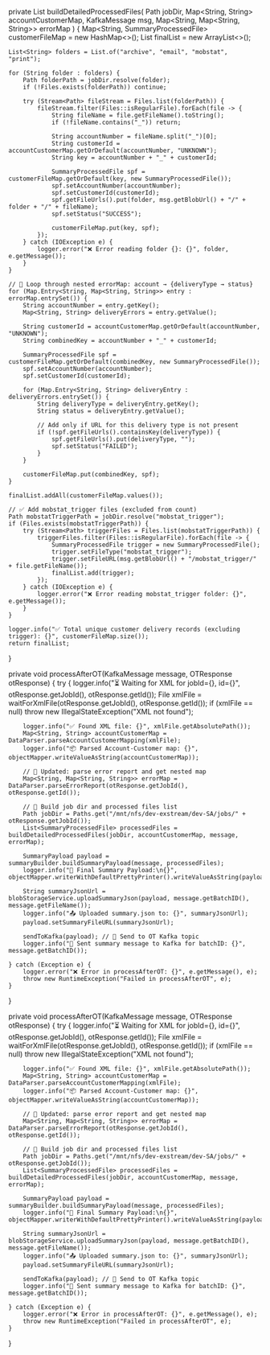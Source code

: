 private List<SummaryProcessedFile> buildDetailedProcessedFiles(
        Path jobDir,
        Map<String, String> accountCustomerMap,
        KafkaMessage msg,
        Map<String, Map<String, String>> errorMap
) {
    Map<String, SummaryProcessedFile> customerFileMap = new HashMap<>();
    List<SummaryProcessedFile> finalList = new ArrayList<>();

    List<String> folders = List.of("archive", "email", "mobstat", "print");

    for (String folder : folders) {
        Path folderPath = jobDir.resolve(folder);
        if (!Files.exists(folderPath)) continue;

        try (Stream<Path> fileStream = Files.list(folderPath)) {
            fileStream.filter(Files::isRegularFile).forEach(file -> {
                String fileName = file.getFileName().toString();
                if (!fileName.contains("_")) return;

                String accountNumber = fileName.split("_")[0];
                String customerId = accountCustomerMap.getOrDefault(accountNumber, "UNKNOWN");
                String key = accountNumber + "_" + customerId;

                SummaryProcessedFile spf = customerFileMap.getOrDefault(key, new SummaryProcessedFile());
                spf.setAccountNumber(accountNumber);
                spf.setCustomerId(customerId);
                spf.getFileUrls().put(folder, msg.getBlobUrl() + "/" + folder + "/" + fileName);
                spf.setStatus("SUCCESS");

                customerFileMap.put(key, spf);
            });
        } catch (IOException e) {
            logger.error("❌ Error reading folder {}: {}", folder, e.getMessage());
        }
    }

    // 🔁 Loop through nested errorMap: account → {deliveryType → status}
    for (Map.Entry<String, Map<String, String>> entry : errorMap.entrySet()) {
        String accountNumber = entry.getKey();
        Map<String, String> deliveryErrors = entry.getValue();

        String customerId = accountCustomerMap.getOrDefault(accountNumber, "UNKNOWN");
        String combinedKey = accountNumber + "_" + customerId;

        SummaryProcessedFile spf = customerFileMap.getOrDefault(combinedKey, new SummaryProcessedFile());
        spf.setAccountNumber(accountNumber);
        spf.setCustomerId(customerId);

        for (Map.Entry<String, String> deliveryEntry : deliveryErrors.entrySet()) {
            String deliveryType = deliveryEntry.getKey();
            String status = deliveryEntry.getValue();

            // Add only if URL for this delivery type is not present
            if (!spf.getFileUrls().containsKey(deliveryType)) {
                spf.getFileUrls().put(deliveryType, "");
                spf.setStatus("FAILED");
            }
        }

        customerFileMap.put(combinedKey, spf);
    }

    finalList.addAll(customerFileMap.values());

    // ✅ Add mobstat_trigger files (excluded from count)
    Path mobstatTriggerPath = jobDir.resolve("mobstat_trigger");
    if (Files.exists(mobstatTriggerPath)) {
        try (Stream<Path> triggerFiles = Files.list(mobstatTriggerPath)) {
            triggerFiles.filter(Files::isRegularFile).forEach(file -> {
                SummaryProcessedFile trigger = new SummaryProcessedFile();
                trigger.setFileType("mobstat_trigger");
                trigger.setFileURL(msg.getBlobUrl() + "/mobstat_trigger/" + file.getFileName());
                finalList.add(trigger);
            });
        } catch (IOException e) {
            logger.error("❌ Error reading mobstat_trigger folder: {}", e.getMessage());
        }
    }

    logger.info("✅ Total unique customer delivery records (excluding trigger): {}", customerFileMap.size());
    return finalList;
}

private void processAfterOT(KafkaMessage message, OTResponse otResponse) {
    try {
        logger.info("⏳ Waiting for XML for jobId={}, id={}", otResponse.getJobId(), otResponse.getId());
        File xmlFile = waitForXmlFile(otResponse.getJobId(), otResponse.getId());
        if (xmlFile == null) throw new IllegalStateException("XML not found");

        logger.info("✅ Found XML file: {}", xmlFile.getAbsolutePath());
        Map<String, String> accountCustomerMap = DataParser.parseAccountCustomerMapping(xmlFile);
        logger.info("📦 Parsed Account-Customer map: {}", objectMapper.writeValueAsString(accountCustomerMap));

        // 🧩 Updated: parse error report and get nested map
        Map<String, Map<String, String>> errorMap = DataParser.parseErrorReport(otResponse.getJobId(), otResponse.getId());

        // 🔧 Build job dir and processed files list
        Path jobDir = Paths.get("/mnt/nfs/dev-exstream/dev-SA/jobs/" + otResponse.getJobId());
        List<SummaryProcessedFile> processedFiles = buildDetailedProcessedFiles(jobDir, accountCustomerMap, message, errorMap);

        SummaryPayload payload = summaryBuilder.buildSummaryPayload(message, processedFiles);
        logger.info("📄 Final Summary Payload:\n{}", objectMapper.writerWithDefaultPrettyPrinter().writeValueAsString(payload));

        String summaryJsonUrl = blobStorageService.uploadSummaryJson(payload, message.getBatchID(), message.getFileName());
        logger.info("📤 Uploaded summary.json to: {}", summaryJsonUrl);
        payload.setSummaryFileURL(summaryJsonUrl);

        sendToKafka(payload); // 🔁 Send to OT Kafka topic
        logger.info("📨 Sent summary message to Kafka for batchID: {}", message.getBatchID());

    } catch (Exception e) {
        logger.error("❌ Error in processAfterOT: {}", e.getMessage(), e);
        throw new RuntimeException("Failed in processAfterOT", e);
    }
}

private void processAfterOT(KafkaMessage message, OTResponse otResponse) {
    try {
        logger.info("⏳ Waiting for XML for jobId={}, id={}", otResponse.getJobId(), otResponse.getId());
        File xmlFile = waitForXmlFile(otResponse.getJobId(), otResponse.getId());
        if (xmlFile == null) throw new IllegalStateException("XML not found");

        logger.info("✅ Found XML file: {}", xmlFile.getAbsolutePath());
        Map<String, String> accountCustomerMap = DataParser.parseAccountCustomerMapping(xmlFile);
        logger.info("📦 Parsed Account-Customer map: {}", objectMapper.writeValueAsString(accountCustomerMap));

        // 🧩 Updated: parse error report and get nested map
        Map<String, Map<String, String>> errorMap = DataParser.parseErrorReport(otResponse.getJobId(), otResponse.getId());

        // 🔧 Build job dir and processed files list
        Path jobDir = Paths.get("/mnt/nfs/dev-exstream/dev-SA/jobs/" + otResponse.getJobId());
        List<SummaryProcessedFile> processedFiles = buildDetailedProcessedFiles(jobDir, accountCustomerMap, message, errorMap);

        SummaryPayload payload = summaryBuilder.buildSummaryPayload(message, processedFiles);
        logger.info("📄 Final Summary Payload:\n{}", objectMapper.writerWithDefaultPrettyPrinter().writeValueAsString(payload));

        String summaryJsonUrl = blobStorageService.uploadSummaryJson(payload, message.getBatchID(), message.getFileName());
        logger.info("📤 Uploaded summary.json to: {}", summaryJsonUrl);
        payload.setSummaryFileURL(summaryJsonUrl);

        sendToKafka(payload); // 🔁 Send to OT Kafka topic
        logger.info("📨 Sent summary message to Kafka for batchID: {}", message.getBatchID());

    } catch (Exception e) {
        logger.error("❌ Error in processAfterOT: {}", e.getMessage(), e);
        throw new RuntimeException("Failed in processAfterOT", e);
    }
}
